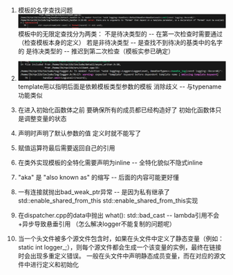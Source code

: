 1. 模板的名字查找问题
![not found](./resource_md/error/1.png)
模板中的无限定查找分为两类：
    不是待决类型的 -- 在第一次检查时需要通过（检查模板本身的定义）
        若是非待决类型 -- 是查找不到待决的基类中的名字的
    是待决类型的 -- 推迟到第二次检查（模板实参已确定）
2. ![not found](./resource_md/error/2.png)
template用以指明后面是依赖模板类型参数的模板 消除歧义 -- 与typename功能类似
3. 在进入初始化函数体之前 要确保所有的成员都已经构造好了  初始化函数体只是调整变量的状态
4. 声明时声明了默认参数的值 定义时就不能写了
5. 赋值运算符最后需要返回自己的引用
6. 在类外实现模板的全特化需要声明为inline -- 全特化貌似不隐式inline
7. "aka" 是 "also known as" 的缩写 -- 后面的内容可能更好懂



1. 一有连接就抛出bad_weak_ptr异常  -- 是因为私有继承了std::enable_shared_from_this
std::enable_shared_from_this实现
2. 在dispatcher.cpp的data中抛出  what():  std::bad_cast -- lambda引用不会+异步导致悬垂引用  （怎么解决logger不能复制的问题呢） 
3. 当一个头文件被多个源文件包含时，如果在头文件中定义了静态变量（例如：static int logger_;），则每个源文件都会生成一个该变量的实例，最终在链接时会出现多重定义错误。
一般在头文件中声明静态成员变量，而在对应的源文件中进行定义和初始化